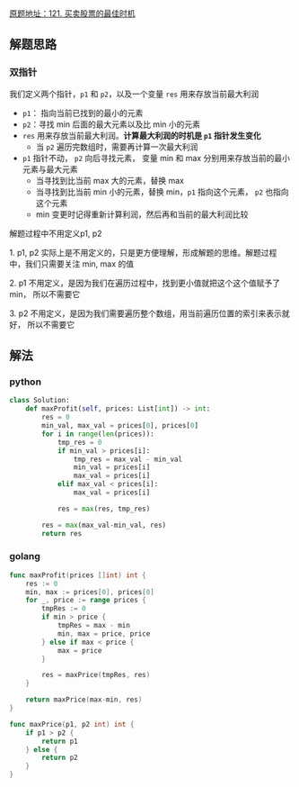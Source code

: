 <div class="note sd-yinhao">
	<a href="https://leetcode.cn/problems/best-time-to-buy-and-sell-stock/" target="_blank">原题地址：121. 买卖股票的最佳时机</a>
</div>


## 解题思路

### 双指针

我们定义两个指针，`p1` 和 `p2`，以及一个变量 `res` 用来存放当前最大利润

- `p1`： 指向当前已找到的最小的元素
- `p2`：寻找 min 后面的最大元素以及比 min 小的元素
- `res` 用来存放当前最大利润。**计算最大利润的时机是 `p1` 指针发生变化**
  - 当 `p2` 遍历完数组时，需要再计算一次最大利润
- `p1` 指针不动， `p2` 向后寻找元素， 变量 min 和 max 分别用来存放当前的最小元素与最大元素
  - 当寻找到比当前 max 大的元素，替换 max
  - 当寻找到比当前 min 小的元素，替换 min，`p1` 指向这个元素， `p2` 也指向这个元素
  - min 变更时记得重新计算利润，然后再和当前的最大利润比较

<div class="note yellow">
    <span>解题过程中不用定义p1, p2</span>
    <p>1. p1, p2 实际上是不用定义的，只是更方便理解，形成解题的思维。解题过程中，我们只需要关注 min, max 的值</p>
	<p>2. p1 不用定义，是因为我们在遍历过程中，找到更小值就把这个这个值赋予了 min， 所以不需要它</p>
    <p>3. p2 不用定义，是因为我们需要遍历整个数组，用当前遍历位置的索引来表示就好， 所以不需要它</p>
</div>



## 解法

### python

```python
class Solution:
    def maxProfit(self, prices: List[int]) -> int:
        res = 0
        min_val, max_val = prices[0], prices[0]
        for i in range(len(prices)):
            tmp_res = 0
            if min_val > prices[i]:
                tmp_res = max_val - min_val
                min_val = prices[i]
                max_val = prices[i]
            elif max_val < prices[i]:
                max_val = prices[i]

            res = max(res, tmp_res)

        res = max(max_val-min_val, res)
        return res
```

### golang

```go
func maxProfit(prices []int) int {
    res := 0
    min, max := prices[0], prices[0]
    for _, price := range prices {
        tmpRes := 0
        if min > price {
            tmpRes = max - min
            min, max = price, price
        } else if max < price {
            max = price
        }

        res = maxPrice(tmpRes, res)
    }

    return maxPrice(max-min, res)
}

func maxPrice(p1, p2 int) int {
    if p1 > p2 {
        return p1
    } else {
        return p2
    }
}
```

